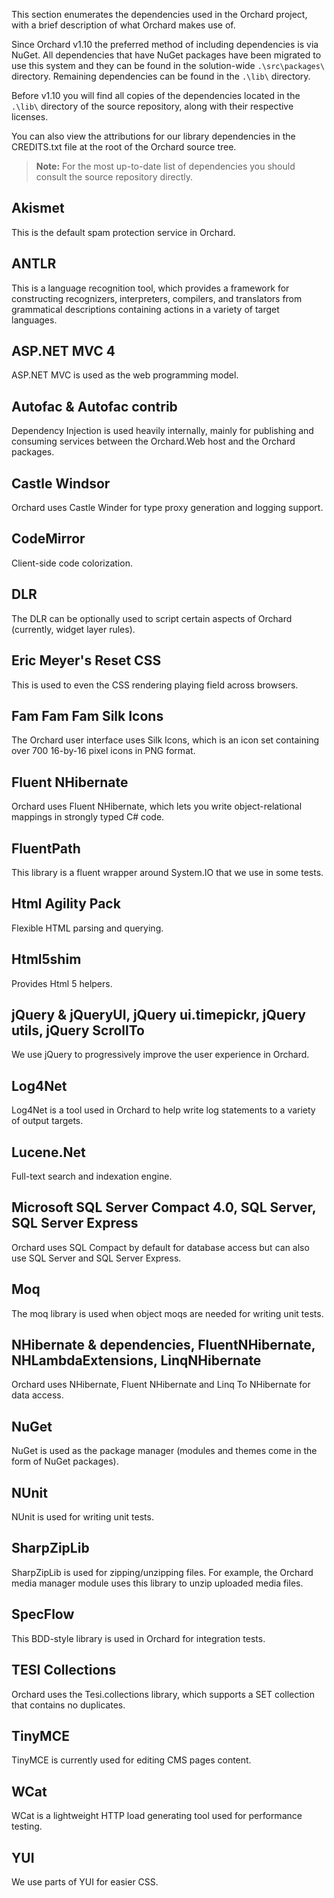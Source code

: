 This section enumerates the dependencies used in the Orchard project, with a brief description of what Orchard makes use of. 

Since Orchard v1.10 the preferred method of including dependencies is via NuGet. All dependencies that have NuGet packages have been migrated to use this system and they can be found in the solution-wide `.\src\packages\` directory. Remaining dependencies can be found in the `.\lib\` directory.

Before v1.10 you will find all copies of the dependencies located in the `.\lib\` directory of the source repository, along with their respective licenses.

You can also view the attributions for our library dependencies in the CREDITS.txt file at the root of the Orchard source tree.

> **Note:** For the most up-to-date list of dependencies you should consult the source repository directly.

## Akismet
This is the default spam protection service in Orchard.

## ANTLR
This is a language recognition tool, which provides a framework for constructing recognizers, interpreters, compilers, and translators from grammatical descriptions containing actions in a variety of target languages.

## ASP.NET MVC 4
ASP.NET MVC is used as the web programming model.

## Autofac & Autofac contrib
Dependency Injection is used heavily internally, mainly for publishing and consuming services between the Orchard.Web host and the Orchard packages. 

## Castle Windsor
Orchard uses Castle Winder for type proxy generation and logging support.

## CodeMirror
Client-side code colorization.

## DLR
The DLR can be optionally used to script certain aspects of Orchard (currently, widget layer rules).

## Eric Meyer's Reset CSS
This is used to even the CSS rendering playing field across browsers.

## Fam Fam Fam Silk Icons
The Orchard user interface uses Silk Icons, which is an icon set containing over 700 16-by-16 pixel icons in PNG format. 

## Fluent NHibernate
Orchard uses Fluent NHibernate, which lets you write object-relational mappings in strongly typed C# code.

## FluentPath
This library is a fluent wrapper around System.IO that we use in some tests.

## Html Agility Pack
Flexible HTML parsing and querying.

## Html5shim
Provides Html 5 helpers.

## jQuery & jQueryUI, jQuery ui.timepickr, jQuery utils, jQuery ScrollTo
We use jQuery to progressively improve the user experience in Orchard.

## Log4Net
Log4Net is a tool used in Orchard to help write log statements to a variety of output targets.

## Lucene.Net
Full-text search and indexation engine.

## Microsoft SQL Server Compact 4.0, SQL Server, SQL Server Express
Orchard uses SQL Compact by default for database access but can also use SQL Server and SQL Server Express.

## Moq
The moq library is used when object moqs are needed for writing unit tests.

## NHibernate & dependencies, FluentNHibernate, NHLambdaExtensions, LinqNHibernate
Orchard uses NHibernate, Fluent NHibernate and Linq To NHibernate for data access.

## NuGet
NuGet is used as the package manager (modules and themes come in the form of NuGet packages).

## NUnit
NUnit is used for writing unit tests.

## SharpZipLib
SharpZipLib is used for zipping/unzipping files. For example, the Orchard media manager module uses this library to unzip uploaded media files.

## SpecFlow
This BDD-style library is used in Orchard for integration tests.

## TESI Collections
Orchard uses the Tesi.collections library, which supports a SET collection that contains no duplicates.

## TinyMCE
TinyMCE is currently used for editing CMS pages content.

## WCat
WCat is a lightweight HTTP load generating tool used for performance testing.

## YUI
We use parts of YUI for easier CSS.

